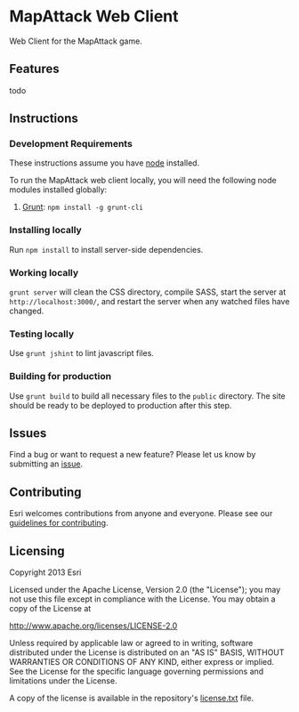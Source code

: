 # MapAttack Web Client

Web Client for the MapAttack game.

## Features

todo

## Instructions

### Development Requirements

These instructions assume you have [node](http://nodejs.org/) installed.

To run the MapAttack web client locally, you will need the following node modules installed globally:

1. [Grunt](http://gruntjs.com/): `npm install -g grunt-cli`

### Installing locally

Run `npm install` to install server-side dependencies.

### Working locally

`grunt server` will clean the CSS directory, compile SASS, start the server at `http://localhost:3000/`, and restart the server when any watched files have changed.

### Testing locally

Use `grunt jshint` to lint javascript files.


### Building for production

Use `grunt build` to build all necessary files to the `public` directory. The site should be ready to be deployed to production after this step.

## Issues

Find a bug or want to request a new feature? Please let us know by submitting an [issue](https://github.com/geoloqi/mapattack-web/issues).

## Contributing

Esri welcomes contributions from anyone and everyone. Please see our [guidelines for contributing](https://github.com/esri/contributing).

## Licensing

Copyright 2013 Esri

Licensed under the Apache License, Version 2.0 (the "License");
you may not use this file except in compliance with the License.
You may obtain a copy of the License at

   http://www.apache.org/licenses/LICENSE-2.0

Unless required by applicable law or agreed to in writing, software
distributed under the License is distributed on an "AS IS" BASIS,
WITHOUT WARRANTIES OR CONDITIONS OF ANY KIND, either express or implied.
See the License for the specific language governing permissions and
limitations under the License.

A copy of the license is available in the repository's [license.txt](https://raw.github.com/geoloqi/mapattack-web/master/LICENSE) file.